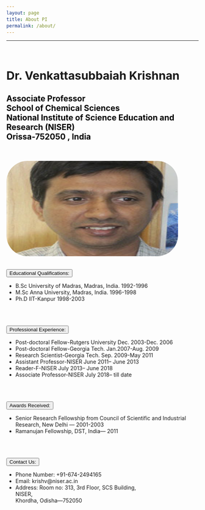 ```yaml
---
layout: page
title: About PI
permalink: /about/
---
```

<hr>
<br>
<div class="imagedata">
<div class="imagedatatext">
<h1 style="font-size: 30px; font-weight: bold;">Dr. Venkattasubbaiah Krishnan</h1>
<h2 style="color: black">Associate Professor<br>School of Chemical Sciences<br>National Institute of Science Education and Research (NISER)
<br>Orissa-752050 , India<br></h2>
</div>
<div class="imagedatatext">
<br>
<br>
<img id="okay" src="/images/sir.png" style="border-radius: 55px 55px 55px 55px;" height="250px" width="450px">
</div>
</div>
<br>


<button class="heading">Educational Qualifications:</button>
<br>
<ul>
<li>B.Sc University of Madras, Madras, India. 1992-1996</li>
<li>M.Sc Anna University, Madras, India. 1996-1998</li>
<li>Ph.D IIT-Kanpur 1998-2003 </li>
</ul>
<br>
<br>


<button class="heading">Professional Experience:</button>
<br>
<ul>
<li>Post-doctoral Fellow-Rutgers University Dec. 2003-Dec. 2006
</li>
<li>Post-doctoral Fellow-Georgia Tech. Jan.2007-Aug. 2009
</li>
<li>Research Scientist-Georgia Tech. Sep. 2009-May 2011
</li>
<li>Assistant Professor-NISER June 2011– June 2013
</li>
<li>Reader-F-NISER July 2013– June 2018
</li>
<li>Associate Professor-NISER July 2018– till date
</li>
</ul>
<br>
<br>


<button class="heading">Awards Received: </button>
<br>
<ul>
<li>Senior Research Fellowship from Council of Scientific and Industrial Research, New Delhi — 2001-2003
</li>
<li>Ramanujan Fellowship, DST, India— 2011
</li>
</ul>
<br>
<br>

<button class="heading">Contact Us: </button>
<br>
<ul>
<li>Phone Number: +91-674-2494165 </li>
<li>Email: krishv@niser.ac.in</li>
<li>Address: Room no: 313, 3rd Floor, SCS Building, <br>NISER,<br>
Khordha, Odisha—752050</li>